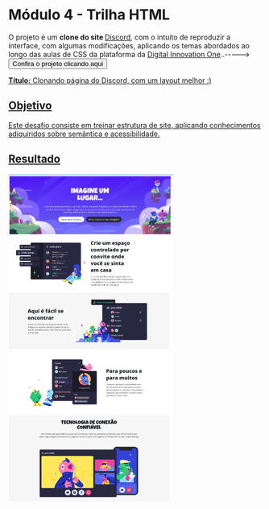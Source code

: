 # Módulo 4 - Trilha HTML

<p>O projeto é um <b>clone do site </b><a href="https://discord.com/">Discord</a>, com o intuito de reproduzir a interface, com algumas modificações, aplicando os temas abordados ao longo das aulas de CSS da plataforma da <a href="https://dio.me">Digital Innovation One</a>..-----> <a href='https://clonedodiscord.netlify.app'><button>Confira o projeto clicando aqui</button>

**Título:** Clonando página do Discord, com um layout melhor :)

## Objetivo
Este desafio consiste em treinar estrutura de site, aplicando conhecimentos adiquiridos sobre semântica e acessibilidade.

## Resultado

![resultado do exercício](image/resultado.png)
